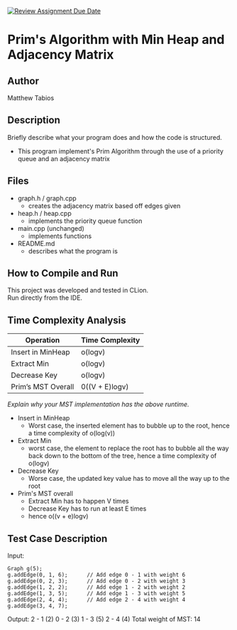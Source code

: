 [![Review Assignment Due Date](https://classroom.github.com/assets/deadline-readme-button-22041afd0340ce965d47ae6ef1cefeee28c7c493a6346c4f15d667ab976d596c.svg)](https://classroom.github.com/a/K_t6ffJX)
# Prim's Algorithm with Min Heap and Adjacency Matrix

## Author
Matthew Tabios

## Description
Briefly describe what your program does and how the code is structured.
- This program implement's Prim Algorithm through the use of a priority queue and an adjacency matrix
## Files
- graph.h / graph.cpp
  - creates the adjacency matrix based off edges given
- heap.h / heap.cpp
  - implements the priority queue function
- main.cpp (unchanged)
  - implements functions
- README.md
  - describes what the program is

## How to Compile and Run
This project was developed and tested in CLion.  
Run directly from the IDE.

## Time Complexity Analysis


| Operation            | Time Complexity |
|----------------------|-----------------|
| Insert in MinHeap    | o(logv)         |
| Extract Min          | o(logv)         |
| Decrease Key         | o(logv)         |
| Prim’s MST Overall   | 0((V + E)logv)  |

_Explain why your MST implementation has the above runtime._
- Insert in MinHeap
  - Worst case, the inserted element has to bubble up to the root, hence a time complexity of o(log(v))
- Extract Min
  - worst case, the element to replace the root has to bubble all the way back down to the bottom of the tree, hence a 
    time complexity of o(logv)
- Decrease Key
  - Worse case, the updated key value has to move all the way up to the root
- Prim's MST overall
    - Extract Min has to happen V times
    - Decrease Key has to run at least E times
    - hence o((v + e)logv)
## Test Case Description

Input: 

    Graph g(5);
    g.addEdge(0, 1, 6);      // Add edge 0 - 1 with weight 6
    g.addEdge(0, 2, 3);      // Add edge 0 - 2 with weight 3
    g.addEdge(1, 2, 2);      // Add edge 1 - 2 with weight 2
    g.addEdge(1, 3, 5);      // Add edge 1 - 3 with weight 5
    g.addEdge(2, 4, 4);      // Add edge 2 - 4 with weight 4
    g.addEdge(3, 4, 7);      

Output:
2 - 1 (2)
0 - 2 (3)
1 - 3 (5)
2 - 4 (4)
Total weight of MST: 14
